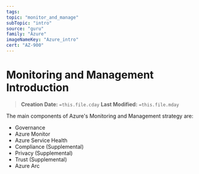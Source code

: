 ```yaml
---
tags:
topic: "monitor_and_manage"
subTopic: "intro"
source: "guru"
family: "Azure"
imageNameKey: "Azure_intro"
cert: "AZ-900"
---
```

# Monitoring and Management Introduction

> **Creation Date:** `=this.file.cday` **Last Modified:** `=this.file.mday`

The main components of Azure's Monitoring and Management strategy are:

- Governance
- Azure Monitor
- Azure Service Health
- Compliance (Supplemental)
- Privacy (Supplemental)
- Trust (Supplemental)
- Azure Arc

